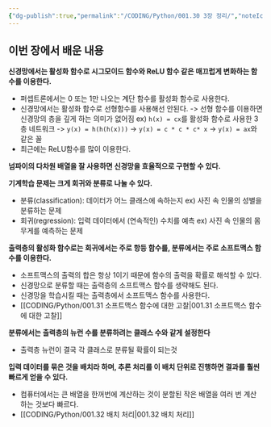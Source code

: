 ```yaml
---
{"dg-publish":true,"permalink":"/CODING/Python/001.30 3장 정리/","noteIcon":"2"}
---
```


## 이번 장에서 배운 내용

**신경망에서는 활성화 함수로 시그모이드 함수와 ReLU 함수 같은 매끄럽게 변화하는 함수를 이용한다.**
- 퍼셉트론에서는 0 또는 1만 나오는 계단 함수를 활성화 함수로 사용한다.
- 신경망에서는 활성화 함수로 선형함수를 사용해선 안된다.
  -> 선형 함수를 이용하면 신경망의 층을 깊게 하는 의미가 없어짐
  ex) `h(x) = cx`를 활성화 함수로 사용한 3층 네트워크 ->
  `y(x) = h(h(h(x)))` -> `y(x) = c * c * c* x` -> `y(x) = ax`와 같은 꼴
- 최근에는 ReLU함수를 많이 이용한다.

**넘파이의 다차원 배열을 잘 사용하면 신경망을 효율적으로 구현할 수 있다.**

**기계학습 문제는 크게 회귀와 분류로 나눌 수 있다.**
- 분류(classification): 데이터가 어느 클래스에 속하는지
  ex) 사진 속 인물의 성별을 분류하는 문제
- 회귀(regression): 입력 데이터에서 (연속적인) 수치를 예측
  ex) 사진 속 인물의 몸무게를 예측하는 문제

**출력층의 활성화 함수로는 회귀에서는 주로 항등 함수를, 분류에서는 주로 소프트맥스 함수를 이용한다.**
- 소프트맥스의 출력의 합은 항상 1이기 때문에 함수의 출력을 확률로 해석할 수 있다.
- 신경망으로 분류할 때는 출력층의 소프트맥스 함수를 생략해도 된다.
- 신경망을 학습시킬 때는 출력층에서 소프트맥스 함수를 사용한다.
- [[CODING/Python/001.31 소프트맥스 함수에 대한 고찰\|001.31 소프트맥스 함수에 대한 고찰]]

**분류에서는 출력층의 뉴런 수를 분류하려는 클래스 수와 같게 설정한다**
- 출력층 뉴런이 결국 각 클래스로 분류될 확률이 되는것

**입력 데이터를 묶은 것을 배치라 하며, 추론 처리를 이 배치 단위로 진행하면 결과를 훨씬 빠르게 얻을 수 있다.**
- 컴퓨터에서는 큰 배열을 한꺼번에 계산하는 것이 분할된 작은 배열을 여러 번 계산하는 것보다 빠르다.
- [[CODING/Python/001.32 배치 처리\|001.32 배치 처리]]

